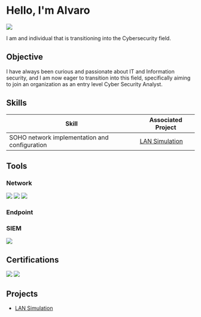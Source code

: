 # Hello, I'm Alvaro
<a href="https://www.linkedin.com/in/alvaro-rivera-64bb872a8/"><img src="https://img.shields.io/badge/-LinkedIn-0072b1?&style=for-the-badge&logo=linkedin&logoColor=white" /></a>

I am and individual that is transitioning into the Cybersecurity field.

## Objective

I have always been curious and passionate about IT and Information security, and I am now eager to transition into this field, specifically aiming to join an organization as an entry level Cyber Security Analyst.

## Skills

| Skill                                         | Associated Project         |
|-----------------------------------------------|----------------------------|
| SOHO network implementation and configuration | <a href="https://github.com/Alva40r/LAN-Simulation">LAN Simulation</a>|


## Tools

### Network
<div>
    <img src="https://img.shields.io/badge/-Wireshark-1679A7?&style=for-the-badge&logo=Wireshark&logoColor=white" />
    <img src="https://img.shields.io/badge/-Suricata-EF3B2D?&style=for-the-badge&logo=Suricata&logoColor=white" />
    <img src="https://img.shields.io/badge/-Cisco_Packet_Tracer-1BA0D7?&style=for-the-badge&logoColor=white" />
</div>

### Endpoint
<div>
</div>

### SIEM
<div>
    <img src="https://img.shields.io/badge/-Splunk-000000?&style=for-the-badge&logo=Splunk&logoColor=white" />
</div>

## Certifications
<div>
<img src="https://img.shields.io/badge/-Security%2B-FF0000?&style=for-the-badge&logo=CompTIA&logoColor=white" />
<img src="https://img.shields.io/badge/-Google_Cybersecurity_Professional_Certificate-4285F4?&style=for-the-badge&logoColor=white" />
</div>

## Projects
- <a href="https://github.com/Alva40r/LAN-Simulation">LAN Simulation</a>
